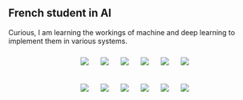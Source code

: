 ## French student in AI

Curious, I am learning the workings of machine and deep learning to implement them in various systems.

<p align="center">
  <img src="https://img.shields.io/badge/Python-3776AB?style=flat&logo=python&logoColor=white" style="margin: 10px;">
  <img src="https://img.shields.io/badge/Pandas-150458?style=flat&logo=pandas&logoColor=white" style="margin: 10px;">
  <img src="https://img.shields.io/badge/TensorFlow-FF6F00?style=flat&logo=TensorFlow&logoColor=white" style="margin: 10px;">
  <img src="https://img.shields.io/badge/Matplotlib-263238?style=flat&logo=DataVisualization&logoColor=white" style="margin: 10px;">
  <img src="https://img.shields.io/badge/scikit_learn-F7931E?style=flat&logo=scikit-learn&logoColor=white" style="margin: 10px;">
  <img src="https://img.shields.io/badge/Power_BI-F2C811?style=flat&logo=powerbi&logoColor=black" style="margin: 10px;">
</p>
<p align="center">
  <img src="https://img.shields.io/badge/Tableau-E97627?style=flat&logo=Tableau&logoColor=white" style="margin: 10px;">
  <img src="https://img.shields.io/badge/SQL-4479A1?style=flat&logo=MySQL&logoColor=white" style="margin: 10px;">
  <img src="https://img.shields.io/badge/DBeaver-4479A1?style=flat&logo=DBeaver&logoColor=white" style="margin: 10px;">
  <img src="https://img.shields.io/badge/MongoDB-47A248?style=flat&logo=mongodb&logoColor=white" style="margin: 10px;">
  <img src="https://img.shields.io/badge/Azure-0089D6?style=flat&logo=microsoftazure&logoColor=white" style="margin: 10px;">
  <img src="https://img.shields.io/badge/Docker-2496ED?style=flat&logo=docker&logoColor=white" style="margin: 10px;">







